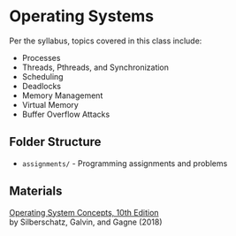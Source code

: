 # Operating Systems

Per the syllabus, topics covered in this class include:
- Processes
- Threads, Pthreads, and Synchronization
- Scheduling
- Deadlocks
- Memory Management
- Virtual Memory
- Buffer Overflow Attacks

## Folder Structure
- `assignments/` - Programming assignments and problems

## Materials
[Operating System Concepts, 10th Edition](https://www.wiley.com/en-us/Operating+System+Concepts%2C+10th+Edition-p-9781119320913)  
by Silberschatz, Galvin, and Gagne (2018)